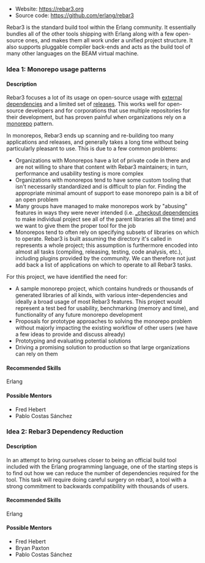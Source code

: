 * Website: https://rebar3.org
* Source code: https://github.com/erlang/rebar3

Rebar3 is the standard build tool within the Erlang community. It essentially bundles all of the other tools shipping with Erlang along with a few open-source ones, and makes them all work under a unified project structure.
It also supports pluggable compiler back-ends and acts as the build tool of many other languages on the BEAM virtual machine.

### Idea 1: Monorepo usage patterns

#### Description

Rebar3 focuses a lot of its usage on open-source usage with [external dependencies](https://adoptingerlang.org/docs/development/dependencies/#rebar3-expectations) and a limited set of [releases](https://adoptingerlang.org/docs/development/otp_high_level/). This works well for open-source developers and for corporations that use multiple repositories for their development, but has proven painful when organizations rely on a [monorepo](https://en.wikipedia.org/wiki/Monorepo) pattern.

In monorepos, Rebar3 ends up scanning and re-building too many applications and releases, and generally takes a long time without being particularly pleasant to use. This is due to a few common problems:

* Organizations with Monorepos have a lot of private code in there and are not willing to share that content with Rebar3 maintainers; in turn, performance and usability testing is more complex
* Organizations with monorepos tend to have some custom tooling that isn't necessarily standardized and is difficult to plan for. Finding the appropriate minimal amount of support to ease monorepo pain is a bit of an open problem
* Many groups have managed to make monorepos work by "abusing" features in ways they were never intended (i.e. [_checkout dependencies](https://www.rebar3.org/docs/dependencies#section-checkout-dependencies) to make individual project see all of the parent libraries all the time) and we want to give them the proper tool for the job
* Monorepos tend to often rely on specifying subsets of libraries on which to operate. Rebar3 is built assuming the directory it's called in represents a whole project; this assumption is furthermore encoded into almost all tasks (compiling, releasing, testing, code analysis, etc.), including plugins provided by the community. We can therefore not just add back a list of applications on which to operate to all Rebar3 tasks.

For this project, we have identified the need for:

* A sample monorepo project, which contains hundreds or thousands of generated libraries of all kinds, with various inter-dependencies and ideally a broad usage of most Rebar3 features. This project would represent a test bed for usability, benchmarking (memory and time), and functionality of any future monorepo development
* Proposals for prototype approaches to solving the monorepo problem without majorly impacting the existing workflow of other users (we have a few ideas to provide and discuss already)
* Prototyping and evaluating potential solutions
* Driving a promising solution to production so that large organizations can rely on them  

#### Recommended Skills
Erlang

#### Possible Mentors

* Fred Hebert
* Pablo Costas Sánchez

### Idea 2: Rebar3 Dependency Reduction

#### Description

In an attempt to bring ourselves closer to  being an official build tool included with the Erlang programming language, one of the starting steps is to find out how we can reduce the number of dependencies required for the tool. This task will require doing careful surgery on rebar3, a tool with a strong commitment to backwards compatibility with thousands of users.

#### Recommended Skills
Erlang

#### Possible Mentors

* Fred Hebert
* Bryan Paxton
* Pablo Costas Sánchez